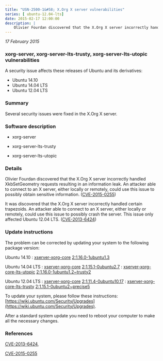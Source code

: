 ```yaml
---
title: "USN-2500-1&#58; X.Org X server vulnerabilities"
series: [ ubuntu-12.04-lts]
date: 2015-02-17 12:00:00
description: |
    Olivier Fourdan discovered that the X.Org X server incorrectly handled XkbSetGeometry requests resulting in an information leak. An attacker able to connect to an X server, either locally or remotely, could use this issue to possibly obtain sensitive information. ([CVE-2015-0255](http://people.ubuntu.com/~ubuntu-security/cve/CVE-2015-0255))
--- 
```

 
 

*17 February 2015*

### xorg-server, xorg-server-lts-trusty, xorg-server-lts-utopic vulnerabilities

A security issue affects these releases of Ubuntu and its derivatives:

* Ubuntu 14.10
* Ubuntu 14.04 LTS
* Ubuntu 12.04 LTS

### Summary

Several security issues were fixed in the X.Org X server. 

### Software description

* xorg-server 

* xorg-server-lts-trusty 

* xorg-server-lts-utopic 

### Details

Olivier Fourdan discovered that the X.Org X server incorrectly handled XkbSetGeometry requests resulting in an information leak. An attacker able to connect to an X server, either locally or remotely, could use this issue to possibly obtain sensitive information. ([CVE-2015-0255](http://people.ubuntu.com/~ubuntu-security/cve/CVE-2015-0255))

It was discovered that the X.Org X server incorrectly handled certain trapezoids. An attacker able to connect to an X server, either locally or remotely, could use this issue to possibly crash the server. This issue only affected Ubuntu 12.04 LTS. ([CVE-2013-6424](http://people.ubuntu.com/~ubuntu-security/cve/CVE-2013-6424)) 

### Update instructions

The problem can be corrected by updating your system to the following package version:

Ubuntu 14.10
 : [xserver-xorg-core](https://launchpad.net/ubuntu/+source/xorg-server) <span> [2:1.16.0-1ubuntu1.3](https://launchpad.net/ubuntu/+source/xorg-server/2:1.16.0-1ubuntu1.3) </span> 

Ubuntu 14.04 LTS
 : [xserver-xorg-core](https://launchpad.net/ubuntu/+source/xorg-server) <span> [2:1.15.1-0ubuntu2.7](https://launchpad.net/ubuntu/+source/xorg-server/2:1.15.1-0ubuntu2.7) </span> 
 : [xserver-xorg-core-lts-utopic](https://launchpad.net/ubuntu/+source/xorg-server-lts-utopic) <span> [2:1.16.0-1ubuntu1.2~trusty2](https://launchpad.net/ubuntu/+source/xorg-server-lts-utopic/2:1.16.0-1ubuntu1.2~trusty2) </span> 

Ubuntu 12.04 LTS
 : [xserver-xorg-core](https://launchpad.net/ubuntu/+source/xorg-server) <span> [2:1.11.4-0ubuntu10.17](https://launchpad.net/ubuntu/+source/xorg-server/2:1.11.4-0ubuntu10.17) </span> 
 : [xserver-xorg-core-lts-trusty](https://launchpad.net/ubuntu/+source/xorg-server-lts-trusty) <span> [2:1.15.1-0ubuntu2~precise5](https://launchpad.net/ubuntu/+source/xorg-server-lts-trusty/2:1.15.1-0ubuntu2~precise5) </span> 

To update your system, please follow these instructions: [https://wiki.ubuntu.com/Security/Upgrades](https://wiki.ubuntu.com/Security/Upgrades).

After a standard system update you need to reboot your computer to make all the necessary changes. 

### References

 
 [CVE-2013-6424](http://people.ubuntu.com/~ubuntu-security/cve/CVE-2013-6424), 

 [CVE-2015-0255](http://people.ubuntu.com/~ubuntu-security/cve/CVE-2015-0255)
 

